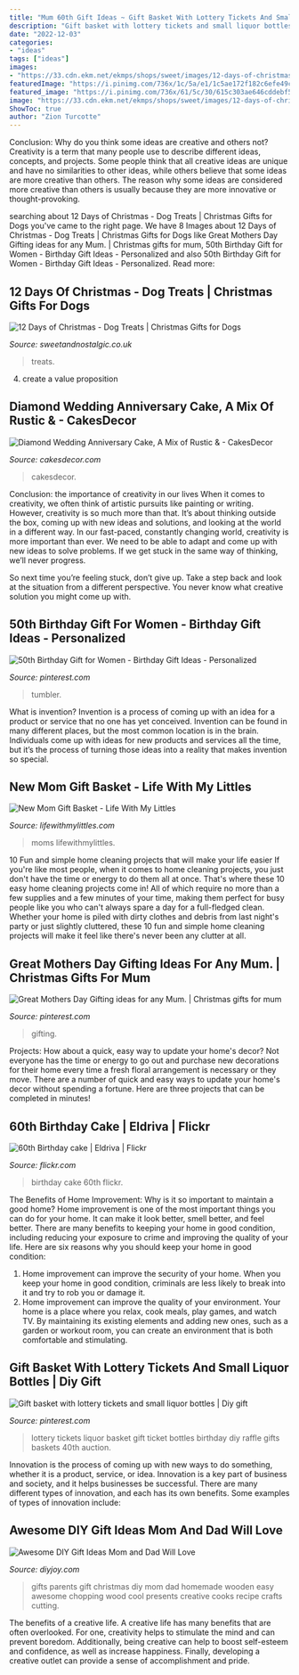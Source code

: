```yaml
---
title: "Mum 60th Gift Ideas ~ Gift Basket With Lottery Tickets And Small Liquor Bottles"
description: "Gift basket with lottery tickets and small liquor bottles"
date: "2022-12-03"
categories:
- "ideas"
tags: ["ideas"]
images:
- "https://33.cdn.ekm.net/ekmps/shops/sweet/images/12-days-of-christmas-dog-treats-17046-1-p.jpg?v=4DD63089-7DF0-4214-9D8C-2573C7CE34AC"
featuredImage: "https://i.pinimg.com/736x/1c/5a/e1/1c5ae172f182c6efe49c273961cb9a9f--lottery-tickets-liquor-bottles.jpg"
featured_image: "https://i.pinimg.com/736x/61/5c/30/615c303ae646cddebf57466a731fb48d.jpg"
image: "https://33.cdn.ekm.net/ekmps/shops/sweet/images/12-days-of-christmas-dog-treats-17046-1-p.jpg?v=4DD63089-7DF0-4214-9D8C-2573C7CE34AC"
ShowToc: true
author: "Zion Turcotte"
---
```



Conclusion: Why do you think some ideas are creative and others not?
Creativity is a term that many people use to describe different ideas, concepts, and projects. Some people think that all creative ideas are unique and have no similarities to other ideas, while others believe that some ideas are more creative than others. The reason why some ideas are considered more creative than others is usually because they are more innovative or thought-provoking.

	

		
searching about 12 Days of Christmas - Dog Treats | Christmas Gifts for Dogs you've came to the right page. We have 8 Images about 12 Days of Christmas - Dog Treats | Christmas Gifts for Dogs like Great Mothers Day Gifting ideas for any Mum. | Christmas gifts for mum, 50th Birthday Gift for Women - Birthday Gift Ideas - Personalized and also 50th Birthday Gift for Women - Birthday Gift Ideas - Personalized. Read more:
		
    
## 12 Days Of Christmas - Dog Treats | Christmas Gifts For Dogs

<img loading=lazy src="https://33.cdn.ekm.net/ekmps/shops/sweet/images/12-days-of-christmas-dog-treats-17046-1-p.jpg?v=4DD63089-7DF0-4214-9D8C-2573C7CE34AC" onerror="this.onerror=null;this.src='https://tse1.mm.bing.net/th?id=OIP.E341K9rLbUOCofvjxvt-vgHaHa&amp;pid=15.1';" alt="12 Days of Christmas - Dog Treats | Christmas Gifts for Dogs">

_Source: sweetandnostalgic.co.uk_

>treats. 

	

4. create a value proposition 

    
## Diamond Wedding Anniversary Cake, A Mix Of Rustic &amp; - CakesDecor

<img loading=lazy src="https://pic.cakesdecor.com/m/bhhxhy1zlzrm43fid9kj.jpg" onerror="this.onerror=null;this.src='https://tse3.mm.bing.net/th?id=OIP.Q4RVLgeOWu8J6pyVezWH3AHaK3&amp;pid=15.1';" alt="Diamond Wedding Anniversary Cake, A Mix of Rustic &amp; - CakesDecor">

_Source: cakesdecor.com_

>cakesdecor. 

	

Conclusion: the importance of creativity in our lives
When it comes to creativity, we often think of artistic pursuits like painting or writing.  However, creativity is so much more than that. It’s about thinking outside the box, coming up with new ideas and solutions, and looking at the world in a different way.
In our fast-paced, constantly changing world, creativity is more important than ever. We need to be able to adapt and come up with new ideas to solve problems. If we get stuck in the same way of thinking, we’ll never progress.

So next time you’re feeling stuck, don’t give up. Take a step back and look at the situation from a different perspective. You never know what creative solution you might come up with.

    
## 50th Birthday Gift For Women - Birthday Gift Ideas - Personalized

<img loading=lazy src="https://i.pinimg.com/736x/61/5c/30/615c303ae646cddebf57466a731fb48d.jpg" onerror="this.onerror=null;this.src='https://tse1.mm.bing.net/th?id=OIP.KTsu4UfZwpGih0lySWkPvgHaJ3&amp;pid=15.1';" alt="50th Birthday Gift for Women - Birthday Gift Ideas - Personalized">

_Source: pinterest.com_

>tumbler. 

	

What is invention?
Invention is a process of coming up with an idea for a product or service that no one has yet conceived. Invention can be found in many different places, but the most common location is in the brain. Individuals come up with ideas for new products and services all the time, but it’s the process of turning those ideas into a reality that makes invention so special.

    
## New Mom Gift Basket - Life With My Littles

<img loading=lazy src="https://www.lifewithmylittles.com/wp-content/uploads/2016/01/new-mom-gift-basket-1.jpg" onerror="this.onerror=null;this.src='https://tse2.mm.bing.net/th?id=OIP.U0stq14uh-wFvS0qDhCqRwHaJ4&amp;pid=15.1';" alt="New Mom Gift Basket - Life With My Littles">

_Source: lifewithmylittles.com_

>moms lifewithmylittles. 

	

10 Fun and simple home cleaning projects that will make your life easier
If you're like most people, when it comes to home cleaning projects, you just don't have the time or energy to do them all at once. That's where these 10 easy home cleaning projects come in! All of which require no more than a few supplies and a few minutes of your time, making them perfect for busy people like you who can't always spare a day for a full-fledged clean. Whether your home is piled with dirty clothes and debris from last night's party or just slightly cluttered, these 10 fun and simple home cleaning projects will make it feel like there's never been any clutter at all.

    
## Great Mothers Day Gifting Ideas For Any Mum. | Christmas Gifts For Mum

<img loading=lazy src="https://i.pinimg.com/736x/cc/25/95/cc2595083a6a2088c97195f61e0cc3b3.jpg" onerror="this.onerror=null;this.src='https://tse3.mm.bing.net/th?id=OIP.gB26gehQEiAs1FqZgWP-DAHaLH&amp;pid=15.1';" alt="Great Mothers Day Gifting ideas for any Mum. | Christmas gifts for mum">

_Source: pinterest.com_

>gifting. 

	

Projects: How about a quick, easy way to update your home's decor?
Not everyone has the time or energy to go out and purchase new decorations for their home every time a fresh floral arrangement is necessary or they move. There are a number of quick and easy ways to update your home's decor without spending a fortune. Here are three projects that can be completed in minutes!

    
## 60th Birthday Cake | Eldriva | Flickr

<img loading=lazy src="https://c1.staticflickr.com/9/8034/7955317362_c206786df6_b.jpg" onerror="this.onerror=null;this.src='https://tse2.mm.bing.net/th?id=OIP.F6F59_JykZBdOCvERhkhfQHaLG&amp;pid=15.1';" alt="60th Birthday cake | Eldriva | Flickr">

_Source: flickr.com_

>birthday cake 60th flickr. 

	

The Benefits of Home Improvement: Why is it so important to maintain a good home?
Home improvement is one of the most important things you can do for your home. It can make it look better, smell better, and feel better. There are many benefits to keeping your home in good condition, including reducing your exposure to crime and improving the quality of your life. Here are six reasons why you should keep your home in good condition: 
1. Home improvement can improve the security of your home. When you keep your home in good condition, criminals are less likely to break into it and try to rob you or damage it. 
2. Home improvement can improve the quality of your environment. Your home is a place where you relax, cook meals, play games, and watch TV. By maintaining its existing elements and adding new ones, such as a garden or workout room, you can create an environment that is both comfortable and stimulating. 

    
## Gift Basket With Lottery Tickets And Small Liquor Bottles | Diy Gift

<img loading=lazy src="https://i.pinimg.com/736x/1c/5a/e1/1c5ae172f182c6efe49c273961cb9a9f--lottery-tickets-liquor-bottles.jpg" onerror="this.onerror=null;this.src='https://tse4.mm.bing.net/th?id=OIP.ujWHiJGST-GQNmVt-7kd4wHaNK&amp;pid=15.1';" alt="Gift basket with lottery tickets and small liquor bottles | Diy gift">

_Source: pinterest.com_

>lottery tickets liquor basket gift ticket bottles birthday diy raffle gifts baskets 40th auction. 

	

Innovation is the process of coming up with new ways to do something, whether it is a product, service, or idea. Innovation is a key part of business and society, and it helps businesses be successful. There are many different types of innovation, and each has its own benefits. Some examples of types of innovation include:

    
## Awesome DIY Gift Ideas Mom And Dad Will Love

<img loading=lazy src="http://diyjoy.com/wp-content/uploads/2015/11/Wooden-Chopping-Board-Etched-with-Secret-Family-Recipe.jpg" onerror="this.onerror=null;this.src='https://tse1.mm.bing.net/th?id=OIP.GWmuWb78mPuX6ceAlgMa4QHaLG&amp;pid=15.1';" alt="Awesome DIY Gift Ideas Mom and Dad Will Love">

_Source: diyjoy.com_

>gifts parents gift christmas diy mom dad homemade wooden easy awesome chopping wood cool presents creative cooks recipe crafts cutting. 

	

The benefits of a creative life.
A creative life has many benefits that are often overlooked. For one, creativity helps to stimulate the mind and can prevent boredom. Additionally, being creative can help to boost self-esteem and confidence, as well as increase happiness. Finally, developing a creative outlet can provide a sense of accomplishment and pride.

